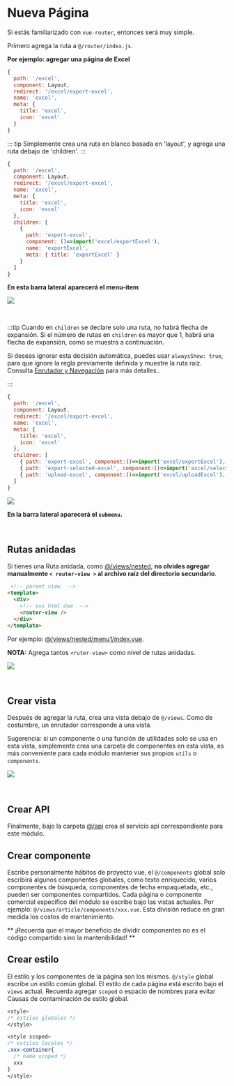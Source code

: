 # Nueva Página

Si estás familiarizado con `vue-router`, entonces será muy simple.

Primero agrega la ruta a `@/router/index.js`.

**Por ejemplo: agregar una página de Excel**

```js
{
  path: '/excel',
  component: Layout,
  redirect: '/excel/export-excel',
  name: 'excel',
  meta: {
    title: 'excel',
    icon: 'excel'
  }
}
```

::: tip
Simplemente crea una ruta en blanco basada en 'layout', y agrega una ruta debajo de 'children'.
:::

```js
{
  path: '/excel',
  component: Layout,
  redirect: '/excel/export-excel',
  name: 'excel',
  meta: {
    title: 'excel',
    icon: 'excel'
  },
  children: [
    {
      path: 'export-excel',
      component: ()=>import('excel/exportExcel'),
      name: 'exportExcel',
      meta: { title: 'exportExcel' }
    }
  ]
}
```

**En esta barra lateral aparecerá el menu-item**

![](https://panjiachen.gitee.io/gitee-cdn/doc-site/2ab6921d-f9bb-4fbb-a151-0e6027e23a6e.png)

<br/>

:::tip
Cuando en `children` se declare solo una ruta, no habrá flecha de expansión. Si el número de rutas en `children` es mayor que 1, habrá una flecha de expansión, como se muestra a continuación.

Si deseas ignorar esta decisión automática, puedes usar `alwaysShow: true`, para que ignore la regla previamente definida y muestre la ruta raíz. Consulta [Enrutador y Navegación](router-and-nav.md) para más detalles..

:::

```js
{
  path: '/excel',
  component: Layout,
  redirect: '/excel/export-excel',
  name: 'excel',
  meta: {
    title: 'excel',
    icon: 'excel'
  },
  children: [
    { path: 'export-excel', component:()=>import('excel/exportExcel'), name: 'exportExcel', meta: { title: 'exportExcel' }},
    { path: 'export-selected-excel', component:()=>import('excel/selectExcel'), name: 'selectExcel', meta: { title: 'selectExcel' }},
    { path: 'upload-excel', component:()=>import('excel/uploadExcel'), name: 'uploadExcel', meta: { title: 'uploadExcel' }}
  ]
}
```

![](https://panjiachen.gitee.io/gitee-cdn/doc-site/89d6a0b8-5cf7-4a19-9afd-7267ec454066.png)

**En la barra lateral aparecerá el `submenu`.**

<br/>

## Rutas anidadas

Si tienes una Ruta anidada, como [@/views/nested](https://github.com/PanJiaChen/doc-site/tree/master/src/views/nested),
**no olvides agregar manualmente `< router-view >` al archivo raíz del directorio secundario**.

```html
 <!-- parent view  -->
<template>
  <div>
    <!-- xxx html dom  -->
    <router-view />
  </div>
</template>
```

Por ejemplo: [@/views/nested/menu1/index.vue](https://github.com/PanJiaChen/doc-site/blob/master/src/views/nested/menu1/index.vue).

**NOTA:** Agrega tantos `<ruter-view>` como nivel de rutas anidadas.

![](https://panjiachen.gitee.io/gitee-cdn/doc-site/9459de62-64d0-4819-9730-daf3f9889018.png)

<br/>

## Crear vista

Después de agregar la ruta, crea una vista debajo de `@/views`. Como de costumbre, un enrutador corresponde a una vista.

Sugerencia: si un componente o una función de utilidades solo se usa en esta vista, simplemente crea una carpeta de componentes en esta vista, es más conveniente para cada módulo mantener sus propios `utils` o `components`.

![](https://panjiachen.gitee.io/gitee-cdn/doc-site/8ca55a30-c22c-4143-aa8d-2a0d3e04fc33.png)

<br/>

## Crear API

Finalmente, bajo la carpeta [@/api](https://github.com/PanJiaChen/doc-site/tree/master/src/api) crea el servicio api correspondiente para este módulo.

## Crear componente

Escribe personalmente hábitos de proyecto vue, el `@/components` global solo escribirá algunos componentes globales, como texto enriquecido, varios componentes de búsqueda, componentes de fecha empaquetada, etc., pueden ser componentes compartidos. Cada página o componente comercial específico del módulo se escribe bajo las vistas actuales. Por ejemplo: `@/views/article/components/xxx.vue`. Esta división reduce en gran medida los costos de mantenimiento.

** ¡Recuerda que el mayor beneficio de dividir componentes no es el código compartido sino la mantenibilidad! **

## Crear estilo

El estilo y los componentes de la página son los mismos. `@/style` global escribe un estilo común global. El estilo de cada página está escrito bajo el `views` actual. Recuerda agregar `scoped` o espacio de nombres para evitar Causas de contaminación de estilo global.

```css
<style>
/* estilos globales */
</style>

<style scoped>
/* estilos locales */
.xxx-container{
  /* name scoped */
  xxx
}
</style>
```
